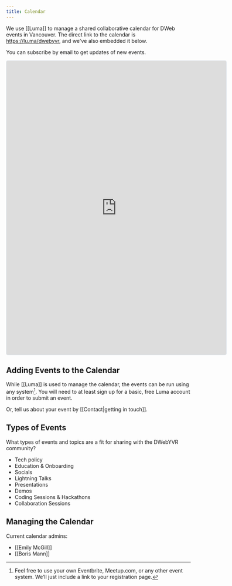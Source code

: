 ```yaml
---
title: Calendar
---
```


We use [[Luma]] to manage a shared collaborative calendar for DWeb events in Vancouver. The direct link to the calendar is <https://lu.ma/dwebyvr>, and we've also embedded it below.

You can subscribe by email to get updates of new events. 

<iframe src="https://lu.ma/embed/calendar/cal-7iVMZ4JmmJwQtYl/events" width="600" height="800" frameborder="0" style="border: 1px solid #bfcbda88; border-radius: 4px;" allowfullscreen="" aria-hidden="false" tabindex="0" ></iframe>

## Adding Events to the Calendar

While [[Luma]] is used to manage the calendar, the events can be run using any system[^eventsites]. You will need to at least sign up for a basic, free Luma account in order to submit an event.

Or, tell us about your event by [[Contact|getting in touch]].

[^eventsites]: Feel free to use your own Eventbrite, Meetup.com, or any other event system. We’ll just include a link to your registration page.

## Types of Events

What types of events and topics are a fit for sharing with the DWebYVR community?

* Tech policy
* Education & Onboarding
* Socials
* Lightning Talks
* Presentations
* Demos
* Coding Sessions & Hackathons
* Collaboration Sessions

## Managing the Calendar

Current calendar admins:
* [[Emily McGill]]
* [[Boris Mann]] 

